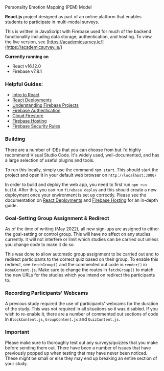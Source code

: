 Personality Emotion Mapping (PEM) Model

**React.js** project designed as part of an online platform that enables students to participate in multi-modal surveys.

This is written in JavaScript with Firebase used for much of the backend functionality including data storage, authentication, and hosting. To view the live version, see [https://academicsurvey.ie/](https://academicsurvey.ie/)

**Currently running on**
* React v16.12.0
* Firebase v7.8.1


### Helpful Guides:
* [Intro to React](https://reactjs.org/tutorial/tutorial.html)
* [React Deployments](https://create-react-app.dev/docs/deployment/)
* [Understanding Firebase Projects](https://firebase.google.com/docs/projects/learn-more)
* [Firebase Authentication](https://firebase.google.com/docs/auth)
* [Cloud Firestore](https://firebase.google.com/docs/firestore)
* [Firebase Hosting](https://firebase.google.com/docs/hosting)
* [Firebase Security Rules](https://firebase.google.com/docs/rules)


### Building
There are a number of IDEs that you can choose from but I'd highly recommend Visual Studio Code. It's widely used, well-documented, and has a large selection of useful plugins and tools.

To run this locally, simply use the command `npm start`. This should start the project and open it in your default web browser on `http://localhost:3000/`

In order to build and deploy the web app, you need to first run `npm run build`.
After this, you can run `firebase deploy` and this should create a new deployment once your environment is set up correctly. Please see the documentation on [React Deployments](https://create-react-app.dev/docs/deployment/) and [Firebase Hosting](https://firebase.google.com/docs/hosting) for an in-depth guide.


### Goal-Setting Group Assignment & Redirect
As of the time of writing (May 2022), all new sign-ups are assigned to either the goal-setting or control group. This will have no affect on any studies currently. It will not interfere or limit which studies can be carried out unless you change code to make it do so.

This was done to allow automatic group assignment to be carried out and to redirect participants to the correct quiz based on their group. To enable this redirect, see `fetchGroup()` and the commented out code in `render()` in `HomeContent.js`. Make sure to change the routes in `fetchGroup()` to match the new URLs for the studies which you intend on redirect the participants to.


### Recording Participants' Webcams
A previous study required the use of participants' webcams for the duration of the study. This was not required in all situations so it was disabled. If you wish to re-enable it, there are a number of commented out sections of code in `BlockContent.js`, `GroupContent.js` and `QuizContent.js`.


### Important
Please make sure to thoroughly test out any surveys/quizzes that you make before sending them out. There have been a number of issues that have previously popped up when testing that may have never been noticed. These might be small or else they may end up breaking an entire section of your study.
